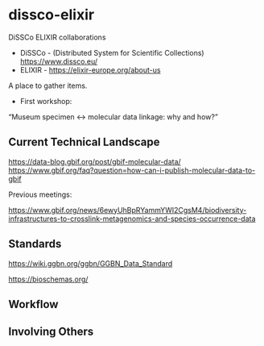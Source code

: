 # dissco-elixir
DiSSCo ELIXIR collaborations

* DiSSCo - (Distributed System for Scientific Collections) https://www.dissco.eu/
* ELIXIR - https://elixir-europe.org/about-us

A place to gather items. 

* First workshop: 

“Museum specimen <-> molecular data linkage: why and how?” 


## Current Technical Landscape 


https://data-blog.gbif.org/post/gbif-molecular-data/
https://www.gbif.org/faq?question=how-can-i-publish-molecular-data-to-gbif


Previous meetings: 

https://www.gbif.org/news/6ewyUhBpRYammYWI2CgsM4/biodiversity-infrastructures-to-crosslink-metagenomics-and-species-occurrence-data

## Standards 

https://wiki.ggbn.org/ggbn/GGBN_Data_Standard


https://bioschemas.org/


## Workflow 


## Involving Others
